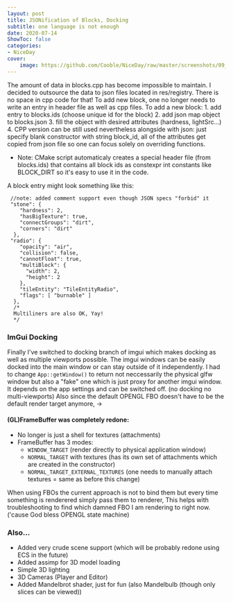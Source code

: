 ```yaml
---
layout: post
title: JSONification of Blocks, Docking
subtitle: one language is not enough
date: 2020-07-14
ShowToc: false
categories:
- NiceDay
cover: 
    image: https://github.com/Cooble/NiceDay/raw/master/screenshots/09_07_2020_scene_layout.png
---
```

The amount of data in blocks.cpp has become impossible to maintain.
I decided to outsource the data to json files located in
res/registry. There is no space in cpp code for that!
To add new block, one no longer needs to write an entry in header file as
well as cpp files.
To add a new block:
	1. add entry to blocks.ids (choose unique id for the block)
	2. add json map object to blocks.json
	3. fill the object with desired attributes (hardness,
	lightSrc...)
	4. CPP version can be still used nevertheless alongside with
	json: just specify blank constructor with string block_id, all
	of the attributes get copied from json file so one can focus solely
	on overriding functions.
  
- Note:
	CMake script automaticaly creates a special header file (from blocks.ids) that contains all
	block ids as constexpr int constants like BLOCK_DIRT so it's
	easy to use it in the code.
  
A block entry might look something like this:
```
 //note: added comment support even though JSON specs "forbid" it
 "stone": {
    "hardness": 2,
    "hasBigTexture": true,
    "connectGroups": "dirt",
    "corners": "dirt"
  },
 "radio": {
    "opacity": "air",
    "collision": false,
    "cannotFloat": true,
    "multiBlock": {
      "width": 2,
      "height": 2
    },
    "tileEntity": "TileEntityRadio",
    "flags": [ "burnable" ]
  },
  /* 
  Multiliners are also OK, Yay!
  */
```  
### ImGui Docking
Finally I've switched to docking branch of imgui which makes docking as well as multiple viewports possible.
The imgui windows can be easily docked into the main window or can stay outside of it independently.
I had to change `App::getWindow()` to return not neccessarily the physical glfw window but also a "fake" one which is just proxy for another imgui window.
It depends on the app settings and can be switched off. (no docking no multi-viewports) 
Also since the default OPENGL FBO doesn't have to be the default render target anymore, -> 
#### (GL)FrameBuffer was completely redone:
- No longer is just a shell for textures (attachments)
- FrameBuffer has 3 modes: 
    - `WINDOW_TARGET` (render directly to physical application window)
    - `NORMAL_TARGET` with textures (has its own set of attachments which are created in the constructor)
    - `NORMAL_TARGET_EXTERNAL_TEXTURES` (one needs to manually attach textures = same as before this change)
 
When using FBOs the current approach is not to bind them but every
time something is renderered simply pass them to renderer, This helps with
troubleshooting to find which damned FBO I am rendering to right now. ('cause God bless OPENGL state machine)
### Also...
- Added very crude scene support (which will be probably redone using ECS in the future) 
- Added assimp for 3D model loading
- Simple 3D lighting
- 3D Cameras (Player and Editor)
- Added Mandelbrot shader, just for fun (also Mandelbulb (though only slices can be viewed))